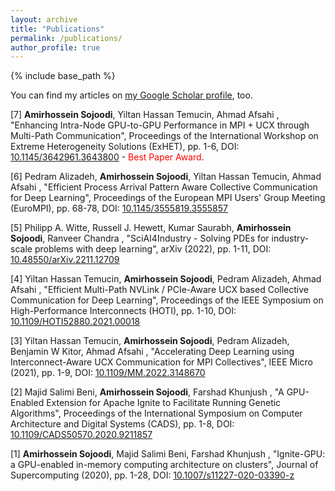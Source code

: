 ```yaml
---
layout: archive
title: "Publications"
permalink: /publications/
author_profile: true
---
```

{% include base_path %}

You can find my articles on [my Google Scholar profile](https://scholar.google.co.uk/citations?hl=en&user=Dr5nIRYAAAAJ), too.

[7] **Amirhossein Sojoodi**, Yiltan Hassan Temucin, Ahmad Afsahi , "Enhancing Intra-Node GPU-to-GPU Performance in MPI + UCX through Multi-Path Communication", Proceedings of the International Workshop on Extreme Heterogeneity Solutions (ExHET), pp. 1-6, DOI: [10.1145/3642961.3643800](https://doi.org/10.1145/3642961.3643800) - <span style="color:red">Best Paper Award</span>.

[6] Pedram Alizadeh, **Amirhossein Sojoodi**, Yiltan Hassan Temucin, Ahmad Afsahi , "Efficient Process Arrival Pattern Aware Collective Communication for Deep Learning", Proceedings of the European MPI Users' Group Meeting (EuroMPI), pp. 68-78, DOI: [10.1145/3555819.3555857](https://doi.org/10.1145/3555819.3555857)

[5] Philipp A. Witte, Russell J. Hewett, Kumar Saurabh, **Amirhossein Sojoodi**, Ranveer Chandra , "SciAI4Industry - Solving PDEs for industry-scale problems with deep learning", arXiv (2022), pp. 1-11, DOI: [10.48550/arXiv.2211.12709](https://doi.org/10.48550/arXiv.2211.12709)

[4] Yiltan Hassan Temucin, **Amirhossein Sojoodi**, Pedram Alizadeh, Ahmad Afsahi , "Efficient Multi-Path NVLink / PCIe-Aware UCX based Collective Communication for Deep Learning", Proceedings of the IEEE Symposium on High-Performance Interconnects (HOTI), pp. 1-10, DOI: [10.1109/HOTI52880.2021.00018](https://doi.org/10.1109/HOTI52880.2021.00018)

[3] Yiltan Hassan Temucin, **Amirhossein Sojoodi**, Pedram Alizadeh, Benjamin W Kitor, Ahmad Afsahi , "Accelerating Deep Learning using Interconnect-Aware UCX Communication for MPI Collectives", IEEE Micro (2021), pp. 1-9, DOI: [10.1109/MM.2022.3148670](https://doi.org/10.1109/MM.2022.3148670)

[2] Majid Salimi Beni, **Amirhossein Sojoodi**, Farshad Khunjush , "A GPU-Enabled Extension for Apache Ignite to Facilitate Running Genetic Algorithms", Proceedings of the International Symposium on Computer Architecture and Digital Systems (CADS), pp. 1-8, DOI: [10.1109/CADS50570.2020.9211857](https://doi.org/10.1109/CADS50570.2020.9211857)

[1] **Amirhossein Sojoodi**, Majid Salimi Beni, Farshad Khunjush , "Ignite-GPU: a GPU-enabled in-memory computing architecture on clusters", Journal of Supercomputing (2020), pp. 1-28, DOI: [10.1007/s11227-020-03390-z](https://doi.org/10.1007/s11227-020-03390-z)

<!-- New style rendering if publication categories are defined -->
<!-- {% if site.publication_category %}
  {% for category in site.publication_category  %}
    {% assign title_shown = false %}
    {% for post in site.publications reversed %}
      {% if post.category != category[0] %}
        {% continue %}
      {% endif %}
      {% unless title_shown %}
        <h4>{{ category[1].title }}</h4><hr />
        {% assign title_shown = true %}
      {% endunless %}
      {% include archive-single.html %}
    {% endfor %}
  {% endfor %}
{% else %}
  {% for post in site.publications reversed %}
    {% include archive-single.html %}
  {% endfor %}
{% endif %} -->
